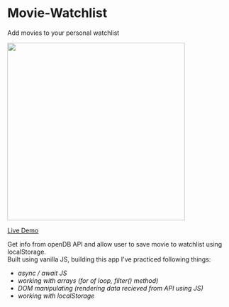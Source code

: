 # Movie-Watchlist
Add movies to your personal watchlist

<img src="https://user-images.githubusercontent.com/108989350/201731161-494d62f0-d883-4efa-9484-1f9a8eef7f1c.png" width="400">

<a href=https://blackk88.github.io/Movie-Watchlist/>Live Demo</a>

Get info from openDB API and allow user to save movie to watchlist using localStorage.   
Built using vanilla JS, building this app I've practiced following things:

- *async / await JS*
- *working with arrays (for of loop, filter() method)*
- *DOM manipulating (rendering data recieved from API using JS)*
- *working with localStorage*
